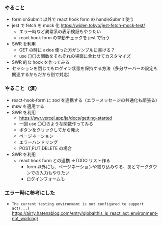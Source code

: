 ### やること

- form onSubmit 以外で react hook form の handleSubmit 使う
- jest で fetch を mock 化
  https://widen.tokyo/jest-fetch-mock-test/
  - エラー時など異常系の表示検証もやりたい
  - react hook form の挙動チェックを jest で行う
- SWR を利用
  - GET の時に axios 使った方がシンプルに書ける？
  - use 〇〇の関数をそれぞれの場面に合わせてカスタマイズ
- SWR 的な hook を作ってみる
- セッションを閉じてもログイン状態を保持する方法（多分サーバーの設定も関連するかもだから別で対応）

### やること（済）

- react-hook-form に zod を連携する（エラーメッセージの共通化も頑張る）
- msw を適用する
- SWR を利用
  - https://swr.vercel.app/ja/docs/getting-started
  - 一回 use 〇〇のような関数作ってみる
  - ボタンをクリックしてから発火
  - ページネーション
  - エラーハンドリング
  - POST,PUT,DELETE の場合
- SWR を利用
  - react hook form との連携
    ⇒TODO リスト作る
    - form 以外にも、ページネーションや絞り込みやる、あとマークダウンでの入力もやりたい
    - ログインフォームも

### エラー時に参考にした

- `The current testing environment is not configured to support act(...)`
  https://airry.hatenablog.com/entry/globalthis_is_react_act_environment-not_working/
